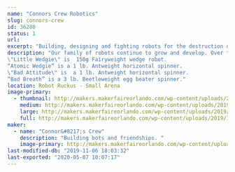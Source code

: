 ```yaml
---
name: "Connors Crew Robotics"
slug: connors-crew
id: 36280
status: 1
url: 
excerpt: "Building, designing and fighting robots for the destruction of all mankind.  "
description: "Our family of robots continue to grow and develop. Over time we have won several tournaments and really enjoy the friendships and robot community. Our family members are:
\"Little Wedgie\" is  150g Fairyweight wedge robot.
“Atomic Wedgie” is a 1 lb. Antweight horizontal spinner.
\"Bad Attitude\" is  a 1 lb. Antweight horizontal spinner.   
“Bad Breath” is a 3 lb. Beetleweight egg beater spinner."
location: Robot Ruckus - Small Arena
image-primary:
  - thumbnail: http://makers.makerfaireorlando.com/wp-content/uploads/2019/10/ted-150x150.jpg
    medium: http://makers.makerfaireorlando.com/wp-content/uploads/2019/10/ted-300x225.jpg
    large: http://makers.makerfaireorlando.com/wp-content/uploads/2019/10/ted.jpg
    full: http://makers.makerfaireorlando.com/wp-content/uploads/2019/10/ted.jpg
maker:
  - name: "Connor&#8217;s Crew"
    description: "Building bots and friendships. "
    image-primary: http://makers.makerfaireorlando.com/wp-content/uploads/2019/10/044323C6-22F0-49E0-A026-F59E441537D2.jpeg
last-modified-db: "2019-11-06 18:03:32"
last-exported: "2020-05-07 10:07:17"
---
```

